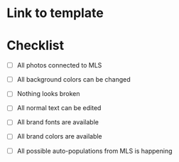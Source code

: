 # Link to template


# Checklist
- [ ] All photos connected to MLS 
- [ ] All background colors can be changed
- [ ] Nothing looks broken 
- [ ] All normal text can be edited  
- [ ] All brand fonts are available  
- [ ] All brand colors are available
- [ ] All possible auto-populations from MLS is happening



